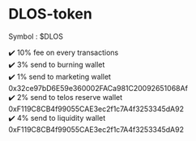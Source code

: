 # DLOS-token

Symbol : $DLOS

✔️ 10% fee on every transactions  
✔️ 3% send to burning wallet  
✔️ 1% send to marketing wallet 0x32ce97bD6E59e360002FACa981C20092651068Af  
✔️ 2% send to telos reserve wallet 0xF119C8CB4f99055CAE3ec2f1c7A4f3253345dA92  
✔️ 4% send to liquidity wallet 0xF119C8CB4f99055CAE3ec2f1c7A4f3253345dA92  
